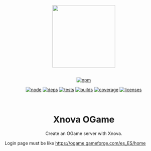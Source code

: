 <div align="center">
  <a href="https://github.com/xnova/ogame">
    <img height="200px" src="https://gf3.geo.gfsrv.net/cdne4/364c953a4587f4546cba4c752017f7.png">
  </a>
  <br>
  <br>

[![npm][npm]][npm-url]

[![node][node]][node-url]
[![deps][deps]][deps-url]
[![tests][tests]][tests-url]
[![builds][builds]][builds-url]
[![coverage][cover]][cover-url]
[![licenses][licenses]][licenses-url]

  <br>

  <h1>Xnova OGame</h1>
  <p>
    Create an OGame server with Xnova.
  <p>
</div>


Login page must be like https://ogame.gameforge.com/es_ES/home

[npm]: https://img.shields.io/npm/v/ogame.svg
[npm-url]: https://npmjs.com/package/ogame

[node]: https://img.shields.io/node/v/ogame.svg
[node-url]: https://nodejs.org

[deps]: https://img.shields.io/david/xnova/ogame.svg
[deps-url]: https://david-dm.org/xnova/ogame

[tests]: https://img.shields.io/travis/xnova/ogame/master.svg
[tests-url]: https://travis-ci.org/xnova/ogame

[builds-url]: https://ci.appveyor.com/project/xnova/ogame/branch/master
[builds]: https://ci.appveyor.com/api/projects/status/github/xnova/ogame?svg=true

[licenses-url]: https://app.fossa.io/projects/git%2Bhttps%3A%2F%2Fgithub.com%2Fxnova%2Fogame?ref=badge_shield
[licenses]: https://app.fossa.io/api/projects/git%2Bhttps%3A%2F%2Fgithub.com%2Fxnova%2Fogame.svg?type=shield

[cover]: https://img.shields.io/coveralls/xnova/ogame.svg
[cover-url]: https://coveralls.io/r/xnova/ogame/
